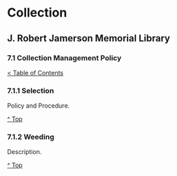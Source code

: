 [0]: ../README.md
[7.1]: collection-management-policy.md

# Collection
## J. Robert Jamerson Memorial Library
### 7.1 Collection Management Policy
[< Table of Contents][0]

### 7.1.1 Selection [](#selection)
Policy and Procedure.

[^ Top][7.1]

### 7.1.2 Weeding [](#weeding)
Description.

[^ Top][7.1]